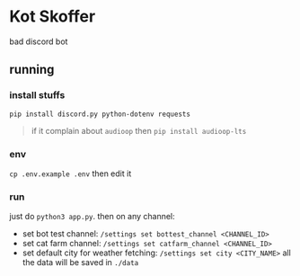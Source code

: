 # Kot Skoffer
bad discord bot

## running
### install stuffs
`pip install discord.py python-dotenv requests`
> if it complain about `audioop` then `pip install audioop-lts`
### env
`cp .env.example .env` then edit it
### run
just do `python3 app.py`. then on any channel:  
- set bot test channel: `/settings set bottest_channel <CHANNEL_ID>`
- set cat farm channel: `/settings set catfarm_channel <CHANNEL_ID>`
- set default city for weather fetching: `/settings set city <CITY_NAME>`
all the data will be saved in `./data`
